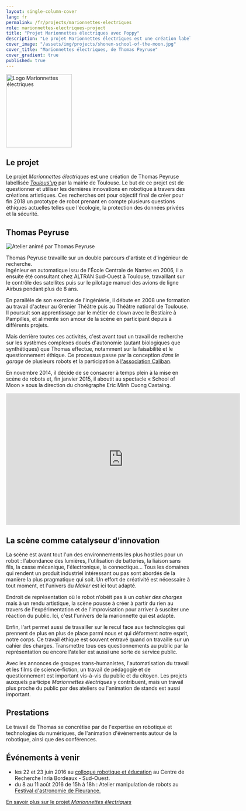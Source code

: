 ```yaml
---
layout: single-column-cover
lang: fr
permalink: /fr/projects/marionnettes-electriques
role: marionnettes-electriques-project
title: "Projet Marionnettes électriques avec Poppy"
description: "Le projet Marionnettes électriques est une création labellisée Toulous'up de Thomas Peyruse"
cover_image: "/assets/img/projects/shonen-school-of-the-moon.jpg"
cover_title: "Marionnettes électriques, de Thomas Peyruse"
cover_gradient: true
published: true
---
```


<img src="https://forum.poppy-project.org/uploads/default/original/2X/0/065c47a240611f39243d5dfb20a1d4a7b3b79179.png" width="180" height="200" alt="Logo Marionnettes électriques">

## Le projet

Le projet _Marionnettes électriques_ est une création de Thomas Peyruse labellisée [_Toulous'up_][1] par la mairie de Toulouse. Le but de ce projet est de questionner et utiliser les dernières innovations en robotique à travers des créations artistiques. Ces recherches ont pour objectif final de créer pour fin 2018 un prototype de robot prenant en compte plusieurs questions éthiques actuelles telles que l'écologie, la protection des données privées et la sécurité.

## Thomas Peyruse

<img src="https://forum.poppy-project.org/uploads/default/original/2X/2/2979b9996f024a36938b71e7b9b281ed7e3dd985.jpg" alt="Atelier animé par Thomas Peyruse">

Thomas Peyruse travaille sur un double parcours d'artiste et d'ingénieur de recherche.  
Ingénieur en automatique issu de l'École Centrale de Nantes en 2006, il a ensuite été consultant chez ALTRAN Sud-Ouest à Toulouse, travaillant sur le contrôle des satellites puis sur le pilotage manuel des avions de ligne Airbus pendant plus de 8 ans.

En parallèle de son exercice de l'ingéniérie, il débute en 2008 une formation au travail d'acteur au Grenier Théâtre puis au Théâtre national de Toulouse. Il poursuit son apprentissage par le métier de clown avec le Bestiaire à Pampilles, et alimente son amour de la scène en participant depuis à différents projets.

Mais derrière toutes ces activités, c'est avant tout un travail de recherche sur les systèmes complexes doués d'autonomie (autant biologiques que synthétiques) que Thomas effectue, notamment sur la faisabilité et le questionnement éthique. Ce processus passe par la conception _dans le garage_ de plusieurs robots et la participation à [l'association Caliban](http://asso.caliban-web.com).

En novembre 2014, il décide de se consacrer à temps plein à la mise en scène de robots et, fin janvier 2015, il aboutit au spectacle « School of Moon » sous la direction du chorégraphe Eric Minh Cuong Castaing.

<div class="flex-video">
  <iframe width="640" height="360" src="https://player.vimeo.com/video/149653064" frameborder="0" allowfullscreen></iframe>
</div>

## La scène comme catalyseur d'innovation

La scène est avant tout l'un des environnements les plus hostiles pour un robot : l'abondance des lumières, l'utilisation de batteries, la liaison sans fils, la casse mécanique, l'électronique, la connectique... Tous les domaines qui rendent un produit industriel intéressant ou pas sont abordés de la manière la plus pragmatique qui soit. Un effort de créativité est nécessaire à tout moment, et l'univers du _Maker_ est ici tout adapté.

Endroit de représentation où le robot n’obéit pas à un _cahier des charges_ mais à un rendu artistique, la scène pousse à créer à partir du rien au travers de l'expérimentation et de l'improvisation pour arriver à susciter une réaction du public. Ici, c'est l'univers de la marionnette qui est adapté.

Enfin, l'art permet aussi de travailler sur le recul face aux technologies qui prennent de plus en plus de place parmi nous et qui déforment notre esprit, notre corps. Ce travail éthique est souvent entravé quand on travaille sur un cahier des charges. Transmettre tous ces questionnements au public par la représentation ou encore l'atelier est aussi une sorte de service public.

Avec les annonces de groupes trans-humanistes, l'automatisation du travail et les films de science-fiction, un travail de pédagogie et de questionnement est important vis-à-vis du public et du citoyen. Les projets auxquels participe _Marionnettes électriques_ y contribuent, mais un travail plus proche du public par des ateliers ou l'animation de stands est aussi important.

## Prestations

Le travail de Thomas se concrétise par de l'expertise en robotique et technologies du numériques, de l'animation d'événements autour de la robotique, ainsi que des conférences.

## Événements à venir

- les 22 et 23 juin 2016 au [colloque robotique et éducation][2] au Centre de Recherche Inria Bordeaux - Sud-Ouest.
- du 8 au 11 août 2016 de 15h à 18h : Atelier manipulation de robots au [Festival d'astronomie de Fleurance.][3]

<div class="follow-incentive">
  <a href="https://forum.poppy-project.org/t/marionnettes-electriques/1521" class="button large">En savoir plus sur le projet <em>Marionnettes électriques</em></a>
</div>

  [1]: http://www.cultures.toulouse.fr/-/toulous-up-2014-les-laureats
  [2]: http://dm1r.fr/colloque-robotique-education/
  [3]: http://www.festival-astronomie.com/
